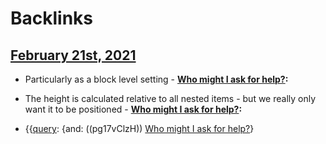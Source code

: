 
# Backlinks
## [February 21st, 2021](<February 21st, 2021.md>)
- Particularly as a block level setting
                                - **[Who might I ask for help?](<Who might I ask for help?.md>):**

- The height is calculated relative to all nested items - but we really only want it to be positioned 
                                    - **[Who might I ask for help?](<Who might I ask for help?.md>):**

- {{[query](<query.md>): {and: ((pg17vClzH)) [Who might I ask for help?](<Who might I ask for help?.md>)}

